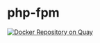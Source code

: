 # php-fpm
[![Docker Repository on Quay](https://quay.io/repository/yosvield/php-fpm/status "Docker Repository on Quay")](https://quay.io/repository/yosvield/php-fpm)
